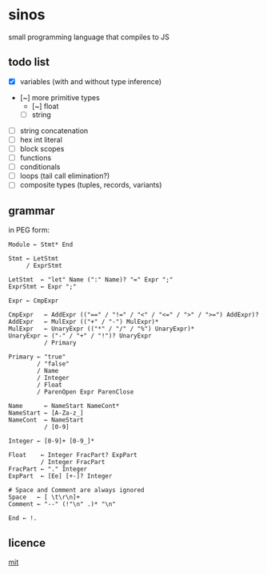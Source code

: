 # sinos

small programming language that compiles to JS

## todo list

- [x] variables (with and without type inference)
- [~] more primitive types
  - [~] float
  - [ ] string
- [ ] string concatenation
- [ ] hex int literal
- [ ] block scopes
- [ ] functions
- [ ] conditionals
- [ ] loops (tail call elimination?)
- [ ] composite types (tuples, records, variants)

## grammar

in PEG form:

```text
Module ← Stmt* End

Stmt ← LetStmt
     / ExprStmt

LetStmt  ← "let" Name (":" Name)? "=" Expr ";"
ExprStmt ← Expr ";"

Expr ← CmpExpr

CmpExpr   ← AddExpr (("==" / "!=" / "<" / "<=" / ">" / ">=") AddExpr)?
AddExpr   ← MulExpr (("+" / "-") MulExpr)*
MulExpr   ← UnaryExpr (("*" / "/" / "%") UnaryExpr)*
UnaryExpr ← ("-" / "+" / "!")? UnaryExpr
          / Primary

Primary ← "true"
        / "false"
        / Name
        / Integer
        / Float
        / ParenOpen Expr ParenClose

Name      ← NameStart NameCont*
NameStart ← [A-Za-z_]
NameCont  ← NameStart
          / [0-9]

Integer ← [0-9]+ [0-9_]*

Float    ← Integer FracPart? ExpPart
         / Integer FracPart
FracPart ← "." Integer
ExpPart  ← [Ee] [+-]? Integer

# Space and Comment are always ignored
Space   ← [ \t\r\n]+
Comment ← "--" (!"\n" .)* "\n" 

End ← !.
```

## licence

[mit](LICENSE.txt)
